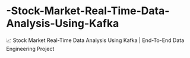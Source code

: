 # -Stock-Market-Real-Time-Data-Analysis-Using-Kafka
📈 Stock Market Real-Time Data Analysis Using Kafka | End-To-End Data Engineering Project
